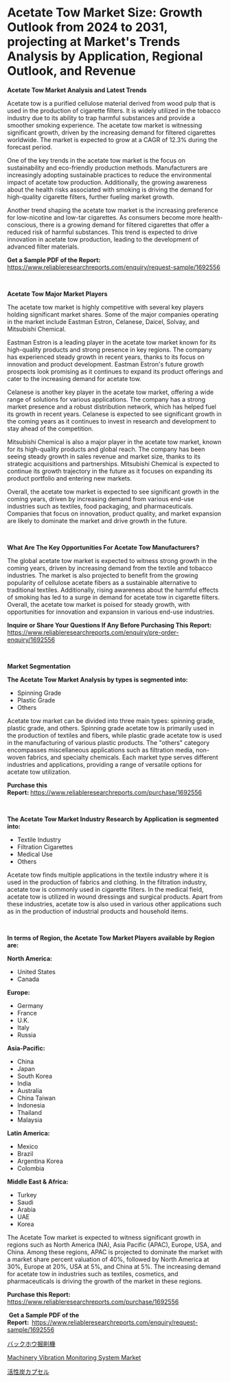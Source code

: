 <p><h1>Acetate Tow Market Size: Growth Outlook from 2024 to 2031, projecting at Market's Trends Analysis by Application, Regional Outlook, and Revenue</h1></p><p><strong>Acetate Tow Market Analysis and Latest Trends</strong></p>
<p><p>Acetate tow is a purified cellulose material derived from wood pulp that is used in the production of cigarette filters. It is widely utilized in the tobacco industry due to its ability to trap harmful substances and provide a smoother smoking experience. The acetate tow market is witnessing significant growth, driven by the increasing demand for filtered cigarettes worldwide. The market is expected to grow at a CAGR of 12.3% during the forecast period.</p><p>One of the key trends in the acetate tow market is the focus on sustainability and eco-friendly production methods. Manufacturers are increasingly adopting sustainable practices to reduce the environmental impact of acetate tow production. Additionally, the growing awareness about the health risks associated with smoking is driving the demand for high-quality cigarette filters, further fueling market growth.</p><p>Another trend shaping the acetate tow market is the increasing preference for low-nicotine and low-tar cigarettes. As consumers become more health-conscious, there is a growing demand for filtered cigarettes that offer a reduced risk of harmful substances. This trend is expected to drive innovation in acetate tow production, leading to the development of advanced filter materials.</p></p>
<p><strong>Get a Sample PDF of the Report:&nbsp;</strong> <a href="https://www.reliableresearchreports.com/enquiry/request-sample/1692556">https://www.reliableresearchreports.com/enquiry/request-sample/1692556</a></p>
<p>&nbsp;</p>
<p><strong>Acetate Tow Major Market Players</strong></p>
<p><p>The acetate tow market is highly competitive with several key players holding significant market shares. Some of the major companies operating in the market include Eastman Estron, Celanese, Daicel, Solvay, and Mitsubishi Chemical.</p><p>Eastman Estron is a leading player in the acetate tow market known for its high-quality products and strong presence in key regions. The company has experienced steady growth in recent years, thanks to its focus on innovation and product development. Eastman Estron's future growth prospects look promising as it continues to expand its product offerings and cater to the increasing demand for acetate tow.</p><p>Celanese is another key player in the acetate tow market, offering a wide range of solutions for various applications. The company has a strong market presence and a robust distribution network, which has helped fuel its growth in recent years. Celanese is expected to see significant growth in the coming years as it continues to invest in research and development to stay ahead of the competition.</p><p>Mitsubishi Chemical is also a major player in the acetate tow market, known for its high-quality products and global reach. The company has been seeing steady growth in sales revenue and market size, thanks to its strategic acquisitions and partnerships. Mitsubishi Chemical is expected to continue its growth trajectory in the future as it focuses on expanding its product portfolio and entering new markets.</p><p>Overall, the acetate tow market is expected to see significant growth in the coming years, driven by increasing demand from various end-use industries such as textiles, food packaging, and pharmaceuticals. Companies that focus on innovation, product quality, and market expansion are likely to dominate the market and drive growth in the future.</p></p>
<p>&nbsp;</p>
<p><strong>What Are The Key Opportunities For Acetate Tow Manufacturers?</strong></p>
<p><p>The global acetate tow market is expected to witness strong growth in the coming years, driven by increasing demand from the textile and tobacco industries. The market is also projected to benefit from the growing popularity of cellulose acetate fibers as a sustainable alternative to traditional textiles. Additionally, rising awareness about the harmful effects of smoking has led to a surge in demand for acetate tow in cigarette filters. Overall, the acetate tow market is poised for steady growth, with opportunities for innovation and expansion in various end-use industries.</p></p>
<p><strong>Inquire or Share Your Questions If Any Before Purchasing This Report:</strong> <a href="https://www.reliableresearchreports.com/enquiry/pre-order-enquiry/1692556">https://www.reliableresearchreports.com/enquiry/pre-order-enquiry/1692556</a></p>
<p>&nbsp;</p>
<p><strong>Market Segmentation</strong></p>
<p><strong>The Acetate Tow Market Analysis by types is segmented into:</strong></p>
<p><ul><li>Spinning Grade</li><li>Plastic Grade</li><li>Others</li></ul></p>
<p><p>Acetate tow market can be divided into three main types: spinning grade, plastic grade, and others. Spinning grade acetate tow is primarily used in the production of textiles and fibers, while plastic grade acetate tow is used in the manufacturing of various plastic products. The "others" category encompasses miscellaneous applications such as filtration media, non-woven fabrics, and specialty chemicals. Each market type serves different industries and applications, providing a range of versatile options for acetate tow utilization.</p></p>
<p><strong>Purchase this Report:&nbsp;</strong><a href="https://www.reliableresearchreports.com/purchase/1692556">https://www.reliableresearchreports.com/purchase/1692556</a></p>
<p>&nbsp;</p>
<p><strong>The Acetate Tow Market Industry Research by Application is segmented into:</strong></p>
<p><ul><li>Textile Industry</li><li>Filtration Cigarettes</li><li>Medical Use</li><li>Others</li></ul></p>
<p><p>Acetate tow finds multiple applications in the textile industry where it is used in the production of fabrics and clothing. In the filtration industry, acetate tow is commonly used in cigarette filters. In the medical field, acetate tow is utilized in wound dressings and surgical products. Apart from these industries, acetate tow is also used in various other applications such as in the production of industrial products and household items.</p></p>
<p>&nbsp;</p>
<p><strong>In terms of Region, the Acetate Tow Market Players available by Region are:</strong></p>
<p>
    <p> <strong> North America: </strong>
        <ul>
            <li>United States</li>
            <li>Canada</li>
        </ul>
        </p> 
    <p> <strong> Europe: </strong>
        <ul>
            <li>Germany</li>
            <li>France</li>
            <li>U.K.</li>
            <li>Italy</li>
            <li>Russia</li>
        </ul>
        </p> 
    <p> <strong> Asia-Pacific: </strong>
        <ul>
            <li>China</li>
            <li>Japan</li>
            <li>South Korea</li>
            <li>India</li>
            <li>Australia</li>
            <li>China Taiwan</li>
            <li>Indonesia</li>
            <li>Thailand</li>
            <li>Malaysia</li>
        </ul>
        </p> 
    <p> <strong> Latin America: </strong>
        <ul>
            <li>Mexico</li>
            <li>Brazil</li>
            <li>Argentina Korea</li>
            <li>Colombia</li>
        </ul>
        </p> 
    <p> <strong> Middle East & Africa: </strong>
        <ul>
            <li>Turkey</li>
            <li>Saudi</li>
            <li>Arabia</li>
            <li>UAE</li>
            <li>Korea</li>
        </ul>
    </p>
    </p>
<p><p>The Acetate Tow market is expected to witness significant growth in regions such as North America (NA), Asia Pacific (APAC), Europe, USA, and China. Among these regions, APAC is projected to dominate the market with a market share percent valuation of 40%, followed by North America at 30%, Europe at 20%, USA at 5%, and China at 5%. The increasing demand for acetate tow in industries such as textiles, cosmetics, and pharmaceuticals is driving the growth of the market in these regions.</p></p>
<p><strong>Purchase this Report: </strong><a href="https://www.reliableresearchreports.com/purchase/1692556">https://www.reliableresearchreports.com/purchase/1692556</a></p>
<p>&nbsp;<strong>Get a Sample PDF of the Report:&nbsp;&nbsp;</strong><a href="https://www.reliableresearchreports.com/enquiry/request-sample/1692556">https://www.reliableresearchreports.com/enquiry/request-sample/1692556</a></p>
<p><strong></strong></p>
<p><p><a href="https://medium.com/@susanjprice2023/%E3%83%90%E3%83%83%E3%82%AF%E3%83%9B%E3%83%BC%E5%9E%8B%E6%8E%98%E5%89%8A%E6%A9%9F%E3%81%AE%E5%B8%82%E5%A0%B4%E5%88%86%E6%9E%90-cagr-%E5%B8%82%E5%A0%B4%E3%82%BB%E3%82%B0%E3%83%A1%E3%83%B3%E3%83%86%E3%83%BC%E3%82%B7%E3%83%A7%E3%83%B3-%E3%82%B0%E3%83%AD%E3%83%BC%E3%83%90%E3%83%AB%E7%94%A3%E6%A5%AD%E6%A6%82%E8%A6%81-f40305baf065">バックホウ掘削機</a></p><p><a href="https://view.publitas.com/reportprime-1/machinery-vibration-monitoring-system-market-research-report-unlocks-analysis-on-the-market-financial-status-market-size-and-market-revenue-upto-2030/">Machinery Vibration Monitoring System Market</a></p><p><a href="https://medium.com/@susanjprice2023/%E6%B4%BB%E6%80%A7%E7%82%AD%E3%82%AB%E3%83%97%E3%82%BB%E3%83%AB%E5%B8%82%E5%A0%B4%E3%81%AF-%E5%B8%82%E5%A0%B4%E3%82%B7%E3%82%A7%E3%82%A2-%E3%82%B5%E3%82%A4%E3%82%BA-%E3%81%8A%E3%82%88%E3%81%B32031%E5%B9%B4%E3%81%BE%E3%81%A7%E3%81%AE%E4%BA%88%E6%B8%AC%E3%81%AB%E7%84%A6%E7%82%B9%E3%82%92%E5%BD%93%E3%81%A6%E3%81%A6%E3%81%84%E3%81%BE%E3%81%99-c23f20b70080">活性炭カプセル</a></p></p>